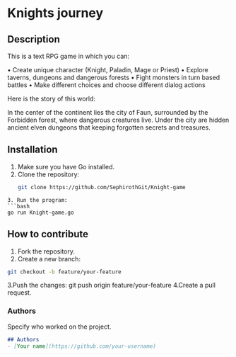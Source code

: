 # Knights journey

## Description
This is a text RPG game in which you can:

• Create unique character (Knight, Paladin, Mage or Priest)
• Explore taverns, dungeons and dangerous forests
• Fight monsters in turn based battles
• Make different choices and choose different dialog actions

Here is the story of this world: 

In the center of the continent lies the city of Faun, surrounded by the Forbidden forest, where dangerous creatures live.
Under the city are hidden ancient elven dungeons that keeping forgotten secrets and treasures.

## Installation
1. Make sure you have Go installed.
2. Clone the repository:
   ```bash
   git clone https://github.com/SephirothGit/Knight-game
```
3. Run the program:
```bash
go run Knight-game.go
```

## How to contribute
1. Fork the repository.
2. Create a new branch:
```bash
git checkout -b feature/your-feature
```
3.Push the changes:
git push origin feature/your-feature
4.Create a pull request.

### **Authors**
Specify who worked on the project.
```markdown
## Authors
- [Your name](https://github.com/your-username)